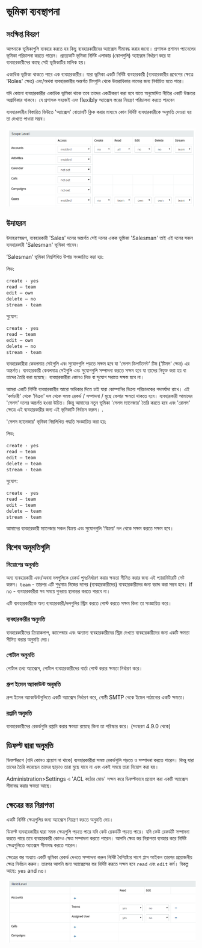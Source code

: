 # ভূমিকা ব্যবস্থাপনা

## সংক্ষিপ্ত বিবরণ

আপনাকে ভূমিকাগুলি ব্যবহার করতে হব কিছু ব্যবহারকারীদের অ্যাক্সেস সীমাবদ্ধ করার জন্যে। প্রশাসক প্রশাসন প্যানেলের ভূমিকা পরিচালনা করতে পারেন। প্রত্যেকটি ভূমিকা নির্দিষ্ট এলাকার (স্কোপগুলি) অ্যাক্সেস নির্ধারণ করে যা ব্যবহারকারীদের কাছে সেই ভূমিকাটির মালিক হয়।

একাধিক ভূমিকা থাকতে পারে এক ব্যবহারকারীর। যারা ভূমিকা একটি নির্দিষ্ট ব্যবহারকারী (ব্যবহারকারীর প্রবেশের ক্ষেত্রে 'Roles' ক্ষেত্র) এবং/অথবা ব্যবহারকারীর অন্তর্গত টিমগুলি থেকে উত্তরাধিকার লাভের জন্য নির্বাচিত হতে পারে।

যদি কোনো ব্যবহারকারীর একাধিক ভূমিকা থাকে তবে তাদের একত্রীকরণ করা হবে যাতে অনুমোদিত নীতির একটি উচ্চতর অগ্রাধিকার থাকবে। যে প্রশাসক সহজেই এবং flexibly অ্যাক্সেস স্তরের নিয়ন্ত্রণ পরিচালনা করতে পারবেন

ব্যবহারকারীর বিস্তারিত ভিউতে 'অ্যাক্সেস' বোতামটি ক্লিক করার মাধ্যমে কোন নির্দিষ্ট ব্যবহারকারীকে অনুমতি দেওয়া হয় তা দেখতে পাওয়া সম্ভব।

![1](https://raw.githubusercontent.com/espocrm/documentation/master/docs/_static/images/administration/roles-management/scope-level.png)

## উদাহরন

উদাহরণস্বরূপ, ব্যবহারকারী 'Sales' দলের অন্তর্গত সেই দলের একক ভূমিকা 'Salesman' তাই এই দলের সকল ব্যবহারকারী 'Salesman' ভূমিকা পাবেন।

‘Salesman’ ভূমিকা নিম্নলিখিত উপায় সংজ্ঞায়িত করা হয়:

লিড:
```
create - yes
read – team
edit – own
delete – no
stream - team
```

সুযোগ:
```
create - yes
read – team
edit – own
delete – no
stream - team
```
ব্যবহারকারীরা কেবলমাত্র সেইগুলি এবং সুযোগগুলি পড়তে সক্ষম হবে যা 'সেলস ডিপার্টমেন্ট' টিম ('টিমস' ক্ষেত্র) এর অন্তর্গত।
ব্যবহারকারী কেবলমাত্র সেইগুলি এবং সুযোগগুলি সম্পাদনা করতে সক্ষম হবে যা তাদের নিযুক্ত করা হয় বা তাদের তৈরি করা হয়েছে।
ব্যবহারকারীরা কোনও লিড বা সুযোগ সরাতে সক্ষম হবে না।

আমরা একটি নির্দিষ্ট ব্যবহারকারীর আরো অধিকার দিতে চাই যারা কোম্পানির বিক্রয় পরিচালকের পদমর্যাদা রাখে। এই 'কর্মচারী' থেকে 'বিক্রয়' দল থেকে সমস্ত রেকর্ড / সম্পাদনা / মুছে ফেলার ক্ষমতা থাকতে হবে। ব্যবহারকারী আমাদের 'সেলস' দলের অন্তর্গত হওয়া উচিত। কিন্তু আমাদের নতুন ভূমিকা 'সেলস ম্যানেজার' তৈরি করতে হবে এবং 'রোলস' ক্ষেত্রে এই ব্যবহারকারীর জন্য এই ভূমিকাটি নির্বাচন করুন।
.

'সেলস ম্যানেজার' ভূমিকা নিম্নলিখিত পদ্ধতি সংজ্ঞায়িত করা হয়:

লিড:
```
create - yes
read – team
edit – team
delete – team
stream - team
```

সুযোগ:
```
create - yes
read – team
edit – team
delete – team
stream - team
```

আমাদের ব্যবহারকারী ম্যানেজার সকল বিক্রয় এবং সুযোগগুলি 'বিক্রয়' দল থেকে সক্ষম করতে সক্ষম হবে।

## বিশেষ অনুমতিগুলি

### নিয়োগের অনুমতি

অন্য ব্যবহারকারী এবং/অথবা দলগুলিকে রেকর্ড পুনঃনির্ধারণ করার ক্ষমতা সীমিত করার জন্য এই প্যারামিটারটি সেট করুন। `team` - তারপর এটি শুধুমাত্র নিজের দলের (ব্যবহারকারীদের) ব্যবহারকারীদের জন্য বরাদ্দ করা সম্ভব হবে। If `no` - ব্যবহারকারীরা সব সময়ে পুনরায় স্থানান্তর করতে পারবে না।

এটি ব্যবহারকারীকে অন্য ব্যবহারকারী/দলগুলির স্ট্রিম করতে পোস্ট করতে সক্ষম কিনা তা সংজ্ঞায়িত করে।

### ব্যবহারকারীর অনুমতি

ব্যবহারকারীদের ক্রিয়াকলাপ, ক্যালেন্ডার এবং অন্যান্য ব্যবহারকারীদের স্ট্রিম দেখতে ব্যবহারকারীদের জন্য একটি ক্ষমতা সীমিত করার অনুমতি দেয়।

### পোর্টাল অনুমতি

পোর্টাল তথ্য অ্যাক্সেস, পোর্টাল ব্যবহারকারীদের বার্তা পোস্ট করার ক্ষমতা নির্ধারণ করে।

### গ্রুপ ইমেল অ্যাকাউন্ট অনুমতি

গ্রুপ ইমেল অ্যাকাউন্টগুলিতে একটি অ্যাক্সেস নির্ধারণ করে, গোষ্ঠী SMTP থেকে ইমেল পাঠানোর একটি ক্ষমতা।

### রপ্তানি অনুমতি

ব্যবহারকারীদের রেকর্ডগুলি রপ্তানি করার ক্ষমতা রয়েছে কিনা তা পরিস্কার করে। (সংস্করণ 4.9.0 থেকে)

## ডিফল্ট দ্বারা অনুমতি

ডিফল্টরূপে (যদি কোনও প্রয়োগ না থাকে) ব্যবহারকারীরা সমস্ত রেকর্ডগুলি পড়তে ও সম্পাদনা করতে পারেন। কিন্তু যারা তাদের তৈরি করেছেন তাদের ছাড়াও তারা মুছে যাবে না এবং একই সময়ে তারা নিয়োগ করা হয়।

Administration>Settings এ 'ACL কঠোর মোড' সক্ষম করে ডিফল্টভাবে প্রয়োগ করা একটি অ্যাক্সেস সীমাবদ্ধ করার ক্ষমতা আছে।

## ক্ষেত্রের স্তর নিরাপত্তা

একটি নির্দিষ্ট ক্ষেত্রগুলির জন্য অ্যাক্সেস নিয়ন্ত্রণ করতে অনুমতি দেয়।

ডিফল্ট ব্যবহারকারীর দ্বারা সমস্ত ক্ষেত্রগুলি পড়তে পারে যদি কেউ রেকর্ডটি পড়তে পারে। যদি কেউ রেকর্ডটি সম্পাদনা করতে পারে তবে ব্যবহারকারী কোনও ক্ষেত্র সম্পাদনা করতে পারেন। আপনি ক্ষেত্র স্তর নিরাপত্তা ব্যবহার করে নির্দিষ্ট ক্ষেত্রগুলিতে অ্যাক্সেস সীমাবদ্ধ করতে পারেন।

ক্ষেত্রের স্তর অধ্যায় একটি ভূমিকা রেকর্ড দেখতে সম্পাদনা করুন নির্দিষ্ট বৈশিষ্ট্যের পাশে প্লাস আইকন তারপর প্রয়োজনীয় ক্ষেত্র নির্বাচন করুন। তারপর আপনি জন্য অ্যাক্সেসের স্তর নির্দিষ্ট করতে সক্ষম হবে `read` এবং `edit` কর্ম। বিকল্প আছে: `yes` and `no`।

![2](https://raw.githubusercontent.com/espocrm/documentation/master/docs/_static/images/administration/roles-management/field-level-secutiry.png)
